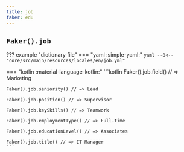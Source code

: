 ```yaml
---
title: job
faker: edu
---
```


## `Faker().job`

??? example "dictionary file"
    === "yaml :simple-yaml:"
        ```yaml
        --8<-- "core/src/main/resources/locales/en/job.yml"
        ```

=== "kotlin :material-language-kotlin:"
    ```kotlin
    Faker().job.field() // => Marketing

    Faker().job.seniority() // => Lead

    Faker().job.position() // => Supervisor

    Faker().job.keySkills() // => Teamwork

    Faker().job.employmentType() // => Full-time

    Faker().job.educationLevel() // => Associates

    Faker().job.title() // => IT Manager
    ```
